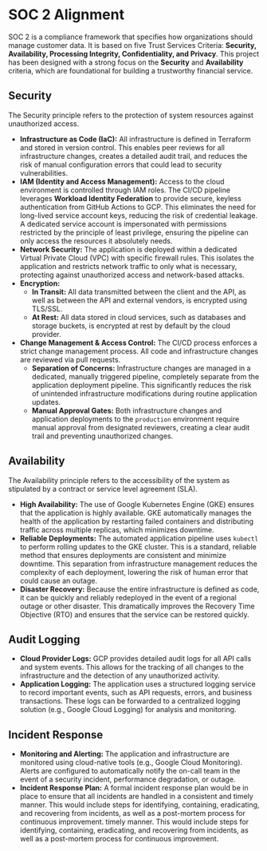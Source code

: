 # SOC 2 Alignment

SOC 2 is a compliance framework that specifies how organizations should manage customer data. It is based on five Trust Services Criteria: **Security, Availability, Processing Integrity, Confidentiality, and Privacy**. This project has been designed with a strong focus on the **Security** and **Availability** criteria, which are foundational for building a trustworthy financial service.

## Security

The Security principle refers to the protection of system resources against unauthorized access.

*   **Infrastructure as Code (IaC):** All infrastructure is defined in Terraform and stored in version control. This enables peer reviews for all infrastructure changes, creates a detailed audit trail, and reduces the risk of manual configuration errors that could lead to security vulnerabilities.
*   **IAM (Identity and Access Management):** Access to the cloud environment is controlled through IAM roles. The CI/CD pipeline leverages **Workload Identity Federation** to provide secure, keyless authentication from GitHub Actions to GCP. This eliminates the need for long-lived service account keys, reducing the risk of credential leakage. A dedicated service account is impersonated with permissions restricted by the principle of least privilege, ensuring the pipeline can only access the resources it absolutely needs.
*   **Network Security:** The application is deployed within a dedicated Virtual Private Cloud (VPC) with specific firewall rules. This isolates the application and restricts network traffic to only what is necessary, protecting against unauthorized access and network-based attacks.
*   **Encryption:**
    *   **In Transit:** All data transmitted between the client and the API, as well as between the API and external vendors, is encrypted using TLS/SSL.
    *   **At Rest:** All data stored in cloud services, such as databases and storage buckets, is encrypted at rest by default by the cloud provider.
*   **Change Management & Access Control:** The CI/CD process enforces a strict change management process. All code and infrastructure changes are reviewed via pull requests.
    *   **Separation of Concerns:** Infrastructure changes are managed in a dedicated, manually triggered pipeline, completely separate from the application deployment pipeline. This significantly reduces the risk of unintended infrastructure modifications during routine application updates.
    *   **Manual Approval Gates:** Both infrastructure changes and application deployments to the `production` environment require manual approval from designated reviewers, creating a clear audit trail and preventing unauthorized changes.

## Availability

The Availability principle refers to the accessibility of the system as stipulated by a contract or service level agreement (SLA).

*   **High Availability:** The use of Google Kubernetes Engine (GKE) ensures that the application is highly available. GKE automatically manages the health of the application by restarting failed containers and distributing traffic across multiple replicas, which minimizes downtime.
*   **Reliable Deployments:** The automated application pipeline uses `kubectl` to perform rolling updates to the GKE cluster. This is a standard, reliable method that ensures deployments are consistent and minimize downtime. This separation from infrastructure management reduces the complexity of each deployment, lowering the risk of human error that could cause an outage.
*   **Disaster Recovery:** Because the entire infrastructure is defined as code, it can be quickly and reliably redeployed in the event of a regional outage or other disaster. This dramatically improves the Recovery Time Objective (RTO) and ensures that the service can be restored quickly.

## Audit Logging

*   **Cloud Provider Logs:** GCP provides detailed audit logs for all API calls and system events. This allows for the tracking of all changes to the infrastructure and the detection of any unauthorized activity.
*   **Application Logging:** The application uses a structured logging service to record important events, such as API requests, errors, and business transactions. These logs can be forwarded to a centralized logging solution (e.g., Google Cloud Logging) for analysis and monitoring.

## Incident Response

*   **Monitoring and Alerting:** The application and infrastructure are monitored using cloud-native tools (e.g., Google Cloud Monitoring). Alerts are configured to automatically notify the on-call team in the event of a security incident, performance degradation, or outage.
*   **Incident Response Plan:** A formal incident response plan would be in place to ensure that all incidents are handled in a consistent and timely manner. This would include steps for identifying, containing, eradicating, and recovering from incidents, as well as a post-mortem process for continuous improvement.
timely manner. This would include steps for identifying, containing, eradicating, and recovering from incidents, as well as a post-mortem process for continuous improvement.
